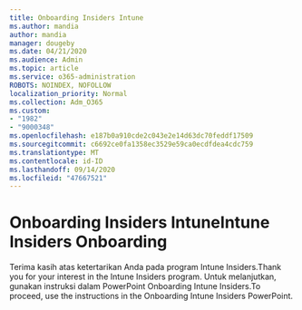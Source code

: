 ```yaml
---
title: Onboarding Insiders Intune
ms.author: mandia
author: mandia
manager: dougeby
ms.date: 04/21/2020
ms.audience: Admin
ms.topic: article
ms.service: o365-administration
ROBOTS: NOINDEX, NOFOLLOW
localization_priority: Normal
ms.collection: Adm_O365
ms.custom:
- "1982"
- "9000348"
ms.openlocfilehash: e187b0a910cde2c043e2e14d63dc70feddf17509
ms.sourcegitcommit: c6692ce0fa1358ec3529e59ca0ecdfdea4cdc759
ms.translationtype: MT
ms.contentlocale: id-ID
ms.lasthandoff: 09/14/2020
ms.locfileid: "47667521"
---
```

# <a name="intune-insiders-onboarding"></a><span data-ttu-id="cfb8e-102">Onboarding Insiders Intune</span><span class="sxs-lookup"><span data-stu-id="cfb8e-102">Intune Insiders Onboarding</span></span>

<span data-ttu-id="cfb8e-103">Terima kasih atas ketertarikan Anda pada program Intune Insiders.</span><span class="sxs-lookup"><span data-stu-id="cfb8e-103">Thank you for your interest in the Intune Insiders program.</span></span> <span data-ttu-id="cfb8e-104">Untuk melanjutkan, gunakan instruksi dalam PowerPoint Onboarding Intune Insiders.</span><span class="sxs-lookup"><span data-stu-id="cfb8e-104">To proceed, use the instructions in the Onboarding Intune Insiders PowerPoint.</span></span>
